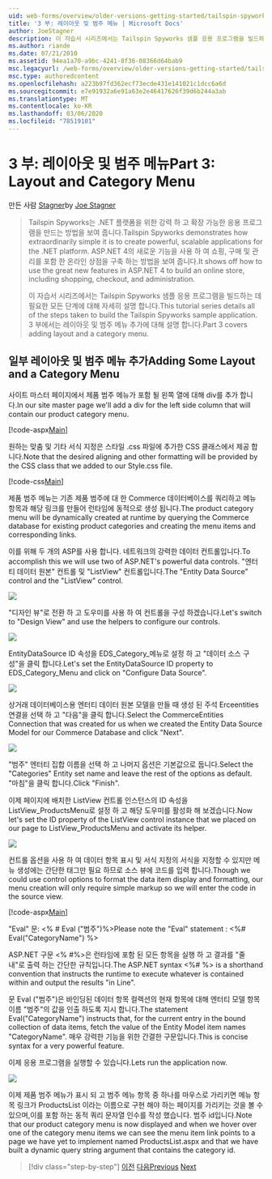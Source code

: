```yaml
---
uid: web-forms/overview/older-versions-getting-started/tailspin-spyworks/tailspin-spyworks-part-3
title: '3 부: 레이아웃 및 범주 메뉴 | Microsoft Docs'
author: JoeStagner
description: 이 자습서 시리즈에서는 Tailspin Spyworks 샘플 응용 프로그램을 빌드하는 데 필요한 모든 단계에 대해 자세히 설명 합니다. 3 부에서는 레이아웃 및 범주 메뉴 추가에 대해 설명 합니다.
ms.author: riande
ms.date: 07/21/2010
ms.assetid: 94ea1a70-a9bc-4241-8f36-08366d64bab9
msc.legacyurl: /web-forms/overview/older-versions-getting-started/tailspin-spyworks/tailspin-spyworks-part-3
msc.type: authoredcontent
ms.openlocfilehash: a223b97fd362ecf73ecde431e141021c1dcc6a6d
ms.sourcegitcommit: e7e91932a6e91a63e2e46417626f39d6b244a3ab
ms.translationtype: MT
ms.contentlocale: ko-KR
ms.lasthandoff: 03/06/2020
ms.locfileid: "78519101"
---
```

# <a name="part-3-layout-and-category-menu"></a><span data-ttu-id="30a46-104">3 부: 레이아웃 및 범주 메뉴</span><span class="sxs-lookup"><span data-stu-id="30a46-104">Part 3: Layout and Category Menu</span></span>

<span data-ttu-id="30a46-105">만든 사람 [Stagner](https://github.com/JoeStagner)</span><span class="sxs-lookup"><span data-stu-id="30a46-105">by [Joe Stagner](https://github.com/JoeStagner)</span></span>

> <span data-ttu-id="30a46-106">Tailspin Spyworks는 .NET 플랫폼을 위한 강력 하 고 확장 가능한 응용 프로그램을 만드는 방법을 보여 줍니다.</span><span class="sxs-lookup"><span data-stu-id="30a46-106">Tailspin Spyworks demonstrates how extraordinarily simple it is to create powerful, scalable applications for the .NET platform.</span></span> <span data-ttu-id="30a46-107">ASP.NET 4의 새로운 기능을 사용 하 여 쇼핑, 구매 및 관리를 포함 한 온라인 상점을 구축 하는 방법을 보여 줍니다.</span><span class="sxs-lookup"><span data-stu-id="30a46-107">It shows off how to use the great new features in ASP.NET 4 to build an online store, including shopping, checkout, and administration.</span></span>
> 
> <span data-ttu-id="30a46-108">이 자습서 시리즈에서는 Tailspin Spyworks 샘플 응용 프로그램을 빌드하는 데 필요한 모든 단계에 대해 자세히 설명 합니다.</span><span class="sxs-lookup"><span data-stu-id="30a46-108">This tutorial series details all of the steps taken to build the Tailspin Spyworks sample application.</span></span> <span data-ttu-id="30a46-109">3 부에서는 레이아웃 및 범주 메뉴 추가에 대해 설명 합니다.</span><span class="sxs-lookup"><span data-stu-id="30a46-109">Part 3 covers adding layout and a category menu.</span></span>

## <a id="_Toc260221669"></a><span data-ttu-id="30a46-110">일부 레이아웃 및 범주 메뉴 추가</span><span class="sxs-lookup"><span data-stu-id="30a46-110">Adding Some Layout and a Category Menu</span></span>

<span data-ttu-id="30a46-111">사이트 마스터 페이지에서 제품 범주 메뉴가 포함 될 왼쪽 열에 대해 div를 추가 합니다.</span><span class="sxs-lookup"><span data-stu-id="30a46-111">In our site master page we'll add a div for the left side column that will contain our product category menu.</span></span>

[!code-aspx[Main](tailspin-spyworks-part-3/samples/sample1.aspx)]

<span data-ttu-id="30a46-112">원하는 맞춤 및 기타 서식 지정은 스타일 .css 파일에 추가한 CSS 클래스에서 제공 합니다.</span><span class="sxs-lookup"><span data-stu-id="30a46-112">Note that the desired aligning and other formatting will be provided by the CSS class that we added to our Style.css file.</span></span>

[!code-css[Main](tailspin-spyworks-part-3/samples/sample2.css)]

<span data-ttu-id="30a46-113">제품 범주 메뉴는 기존 제품 범주에 대 한 Commerce 데이터베이스를 쿼리하고 메뉴 항목과 해당 링크를 만들어 런타임에 동적으로 생성 됩니다.</span><span class="sxs-lookup"><span data-stu-id="30a46-113">The product category menu will be dynamically created at runtime by querying the Commerce database for existing product categories and creating the menu items and corresponding links.</span></span>

<span data-ttu-id="30a46-114">이를 위해 두 개의 ASP를 사용 합니다. 네트워크의 강력한 데이터 컨트롤입니다.</span><span class="sxs-lookup"><span data-stu-id="30a46-114">To accomplish this we will use two of ASP.NET's powerful data controls.</span></span> <span data-ttu-id="30a46-115">"엔터티 데이터 원본" 컨트롤 및 "ListView" 컨트롤입니다.</span><span class="sxs-lookup"><span data-stu-id="30a46-115">The "Entity Data Source" control and the "ListView" control.</span></span>

![](tailspin-spyworks-part-3/_static/image1.jpg)

<span data-ttu-id="30a46-116">"디자인 뷰"로 전환 하 고 도우미를 사용 하 여 컨트롤을 구성 하겠습니다.</span><span class="sxs-lookup"><span data-stu-id="30a46-116">Let's switch to "Design View" and use the helpers to configure our controls.</span></span>

![](tailspin-spyworks-part-3/_static/image2.jpg)

<span data-ttu-id="30a46-117">EntityDataSource ID 속성을 EDS\_Category\_메뉴로 설정 하 고 "데이터 소스 구성"을 클릭 합니다.</span><span class="sxs-lookup"><span data-stu-id="30a46-117">Let's set the EntityDataSource ID property to EDS\_Category\_Menu and click on "Configure Data Source".</span></span>

![](tailspin-spyworks-part-3/_static/image3.jpg)

<span data-ttu-id="30a46-118">상거래 데이터베이스용 엔터티 데이터 원본 모델을 만들 때 생성 된 주석 Erceentities 연결을 선택 하 고 "다음"을 클릭 합니다.</span><span class="sxs-lookup"><span data-stu-id="30a46-118">Select the CommerceEntities Connection that was created for us when we created the Entity Data Source Model for our Commerce Database and click "Next".</span></span>

![](tailspin-spyworks-part-3/_static/image4.jpg)

<span data-ttu-id="30a46-119">"범주" 엔터티 집합 이름을 선택 하 고 나머지 옵션은 기본값으로 둡니다.</span><span class="sxs-lookup"><span data-stu-id="30a46-119">Select the "Categories" Entity set name and leave the rest of the options as default.</span></span> <span data-ttu-id="30a46-120">"마침"을 클릭 합니다.</span><span class="sxs-lookup"><span data-stu-id="30a46-120">Click "Finish".</span></span>

<span data-ttu-id="30a46-121">이제 페이지에 배치한 ListView 컨트롤 인스턴스의 ID 속성을 ListView\_ProductsMenu로 설정 하 고 해당 도우미를 활성화 해 보겠습니다.</span><span class="sxs-lookup"><span data-stu-id="30a46-121">Now let's set the ID property of the ListView control instance that we placed on our page to ListView\_ProductsMenu and activate its helper.</span></span>

![](tailspin-spyworks-part-3/_static/image5.jpg)

<span data-ttu-id="30a46-122">컨트롤 옵션을 사용 하 여 데이터 항목 표시 및 서식 지정의 서식을 지정할 수 있지만 메뉴 생성에는 간단한 태그만 필요 하므로 소스 뷰에 코드를 입력 합니다.</span><span class="sxs-lookup"><span data-stu-id="30a46-122">Though we could use control options to format the data item display and formatting, our menu creation will only require simple markup so we will enter the code in the source view.</span></span>

[!code-aspx[Main](tailspin-spyworks-part-3/samples/sample3.aspx)]

<span data-ttu-id="30a46-123">"Eval" 문: &lt;% # Eval ("범주")%&gt;</span><span class="sxs-lookup"><span data-stu-id="30a46-123">Please note the "Eval" statement : &lt;%# Eval("CategoryName") %&gt;</span></span>

<span data-ttu-id="30a46-124">ASP.NET 구문 &lt;% #%&gt;은 런타임에 포함 된 모든 항목을 실행 하 고 결과를 "줄 내"로 출력 하는 간단한 규칙입니다.</span><span class="sxs-lookup"><span data-stu-id="30a46-124">The ASP.NET syntax &lt;%# %&gt; is a shorthand convention that instructs the runtime to execute whatever is contained within and output the results "in Line".</span></span>

<span data-ttu-id="30a46-125">문 Eval ("범주")은 바인딩된 데이터 항목 컬렉션의 현재 항목에 대해 엔터티 모델 항목 이름 "범주"의 값을 인출 하도록 지시 합니다.</span><span class="sxs-lookup"><span data-stu-id="30a46-125">The statement Eval("CategoryName") instructs that, for the current entry in the bound collection of data items, fetch the value of the Entity Model item names "CategoryName".</span></span> <span data-ttu-id="30a46-126">매우 강력한 기능을 위한 간결한 구문입니다.</span><span class="sxs-lookup"><span data-stu-id="30a46-126">This is concise syntax for a very powerful feature.</span></span>

<span data-ttu-id="30a46-127">이제 응용 프로그램을 실행할 수 있습니다.</span><span class="sxs-lookup"><span data-stu-id="30a46-127">Lets run the application now.</span></span>

![](tailspin-spyworks-part-3/_static/image6.jpg)

<span data-ttu-id="30a46-128">이제 제품 범주 메뉴가 표시 되 고 범주 메뉴 항목 중 하나를 마우스로 가리키면 메뉴 항목 링크가 ProductsList 이라는 이름으로 구현 해야 하는 페이지를 가리키는 것을 볼 수 있으며,이를 포함 하는 동적 쿼리 문자열 인수를 작성 했습니다.  범주 id입니다.</span><span class="sxs-lookup"><span data-stu-id="30a46-128">Note that our product category menu is now displayed and when we hover over one of the category menu items we can see the menu item link points to a page we have yet to implement named ProductsList.aspx and that we have built a dynamic query string argument that contains the category id.</span></span>

> [!div class="step-by-step"]
> <span data-ttu-id="30a46-129">[이전](tailspin-spyworks-part-2.md)
> [다음](tailspin-spyworks-part-4.md)</span><span class="sxs-lookup"><span data-stu-id="30a46-129">[Previous](tailspin-spyworks-part-2.md)
[Next](tailspin-spyworks-part-4.md)</span></span>
